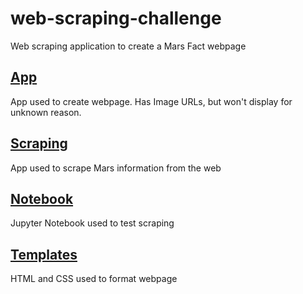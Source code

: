# web-scraping-challenge
Web scraping application to create a Mars Fact webpage
## [App](Missions_to_Mars/app.py)
App used to create webpage. Has Image URLs, but won't display for unknown reason.
## [Scraping](Mission_to_Mars/scrape_mars.py)
App used to scrape Mars information from the web
## [Notebook](Mission_to_Mars/mission_to_mars.ipynb)
Jupyter Notebook used to test scraping
## [Templates](Mission_to_Mars/templates)
HTML and CSS used to format webpage
